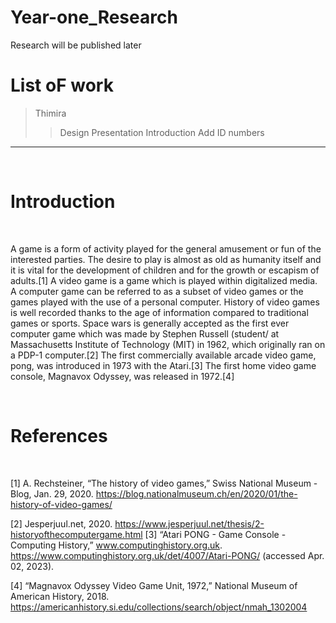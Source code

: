# Year-one_Research

Research will be published later
# List oF work
>Thimira
>>Design Presentation
>>Introduction
>>Add ID numbers


<hr><br>
<!--Delete the tags and Issolate the tags when adding them-->
<!--Do not use tags immediately below # Heading -->

# Introduction
<br>

A game is a form of activity played for the general amusement or fun of the interested parties. The desire to play is almost as old as humanity itself and it is vital for the development of children and for the growth or escapism of adults.[1] A video game is a game which is played within digitalized media. A computer game can be referred to as a subset of video games or the games played with the use of a personal computer. History of video games is well recorded thanks to the age of information compared to traditional games or sports. Space wars is generally accepted as the first ever computer game which was made by Stephen Russell (student/ at Massachusetts Institute of Technology (MIT) in 1962, which originally ran on a PDP-1 computer.[2] The first commercially available arcade video game, pong, was introduced in 1973 with the Atari.[3] The first home video game console, Magnavox Odyssey, was released in 1972.[4]
<br>


<br>

# References

<br>

[1] 	A. Rechsteiner, “The history of video games,” Swiss National Museum - Blog, Jan. 29, 2020. https://blog.nationalmuseum.ch/en/2020/01/the-history-of-video-games/

[2]	Jesperjuul.net, 2020. https://www.jesperjuul.net/thesis/2-historyofthecomputergame.html
[3]	“Atari PONG - Game Console - Computing History,” www.computinghistory.org.uk. https://www.computinghistory.org.uk/det/4007/Atari-PONG/ (accessed Apr. 02, 2023).

[4]	“Magnavox Odyssey Video Game Unit, 1972,” National Museum of American History, 2018. https://americanhistory.si.edu/collections/search/object/nmah_1302004
